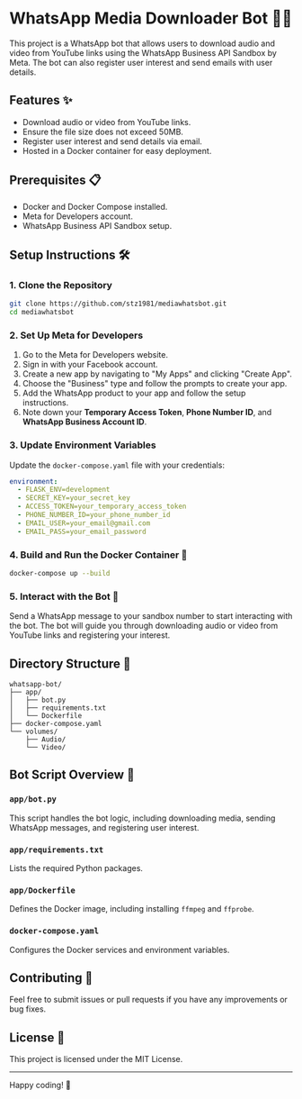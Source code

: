 # WhatsApp Media Downloader Bot 🎥🎵

This project is a WhatsApp bot that allows users to download audio and video from YouTube links using the WhatsApp Business API Sandbox by Meta. The bot can also register user interest and send emails with user details.

## Features ✨
- Download audio or video from YouTube links.
- Ensure the file size does not exceed 50MB.
- Register user interest and send details via email.
- Hosted in a Docker container for easy deployment.

## Prerequisites 📋
- Docker and Docker Compose installed.
- Meta for Developers account.
- WhatsApp Business API Sandbox setup.

## Setup Instructions 🛠️

### 1. Clone the Repository
```bash
git clone https://github.com/stz1981/mediawhatsbot.git
cd mediawhatsbot
```

### 2. Set Up Meta for Developers
1. Go to the Meta for Developers website.
2. Sign in with your Facebook account.
3. Create a new app by navigating to "My Apps" and clicking "Create App".
4. Choose the "Business" type and follow the prompts to create your app.
5. Add the WhatsApp product to your app and follow the setup instructions.
6. Note down your **Temporary Access Token**, **Phone Number ID**, and **WhatsApp Business Account ID**.

### 3. Update Environment Variables
Update the `docker-compose.yaml` file with your credentials:
```yaml
environment:
  - FLASK_ENV=development
  - SECRET_KEY=your_secret_key
  - ACCESS_TOKEN=your_temporary_access_token
  - PHONE_NUMBER_ID=your_phone_number_id
  - EMAIL_USER=your_email@gmail.com
  - EMAIL_PASS=your_email_password
```

### 4. Build and Run the Docker Container 🐳
```bash
docker-compose up --build
```

### 5. Interact with the Bot 🤖
Send a WhatsApp message to your sandbox number to start interacting with the bot. The bot will guide you through downloading audio or video from YouTube links and registering your interest.

## Directory Structure 📂
```
whatsapp-bot/
├── app/
│   ├── bot.py
│   ├── requirements.txt
│   └── Dockerfile
├── docker-compose.yaml
└── volumes/
    ├── Audio/
    └── Video/
```

## Bot Script Overview 📜

### `app/bot.py`
This script handles the bot logic, including downloading media, sending WhatsApp messages, and registering user interest.

### `app/requirements.txt`
Lists the required Python packages.

### `app/Dockerfile`
Defines the Docker image, including installing `ffmpeg` and `ffprobe`.

### `docker-compose.yaml`
Configures the Docker services and environment variables.

## Contributing 🤝
Feel free to submit issues or pull requests if you have any improvements or bug fixes.

## License 📄
This project is licensed under the MIT License.

---

Happy coding! 🚀
